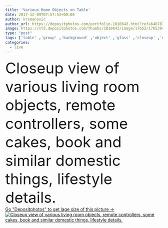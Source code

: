 ```yaml
---
title: 'Various Home Objects on Table'
date: 2017-12-09T07:57:53+00:00
author: krsmanovic
author_url: https://depositphotos.com/portfolio-1010643.html?ref=64678756
image: https://st3.depositphotos.com/thumbs/1010643/image/17653/176539468/api_thumb_450.jpg?forcejpeg=true
type: "post"
tags: ['table' ,'group' ,'background' ,'object' ,'glass' ,'closeup' ,'decor' ,'detail' ,'food' ,'cake' ,'dish' ,'technology' ,'retro' ,'vintage' ,'watch' ,'clock' ,'interior' ,'indoor' ,'bowl' ,'cell' ,'device' ,'mobile' ,'phone' ,'lifestyle' ,'note' ,'furniture' ,'room' ,'book' ,'remote' ,'case' ,'various' ,'mass' ,'embroidery' ,'thing' ,'stuff' ,'still life' ,'magnifying glass' ,'living room' ,'old fashioned' ,'eye glasses' ]
categories: 
  - live
---
```

<div aling="center">
            <font size="60"> Closeup view of various living room objects, remote controllers, some cakes, book and similar domestic things, lifestyle details.</font>   
</div>
<div>
    <a href='https://st3.depositphotos.com/thumbs/1010643/image/17653/176539468/api_thumb_450.jpg?forcejpeg=true?ref=64678756' target=_blank > Go "Depositphotos" to get lage size of this picture ->
        <img href='https://st3.depositphotos.com/thumbs/1010643/image/17653/176539468/api_thumb_450.jpg?forcejpeg=true?ref=64678756' src='https://st3.depositphotos.com/1010643/17653/i/950/depositphotos_176539468-stock-photo-various-home-objects-on-table.jpg?forcejpeg=true' alt='Closeup view of various living room objects, remote controllers, some cakes, book and similar domestic things, lifestyle details.' >
    </a>
</div>
